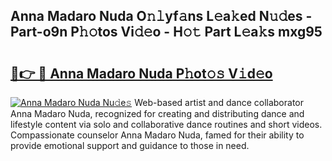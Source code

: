 ## Anna Madaro Nuda O𝚗𝚕yf𝚊ns L𝚎a𝚔ed N𝚞𝚍es - Part-o9n P𝚑𝚘tos Vi𝚍𝚎o - H𝚘𝚝 Part L𝚎a𝚔s mxg95

# <h2><a href="http://kf8l4up.oniu.top/?m=Anna+Madaro+Nuda">🔗👉 🔴 Anna Madaro Nuda P𝚑ot𝚘𝚜 V𝚒d𝚎o</a></h2>

[![Anna Madaro Nuda Nu𝚍e𝚜](https://i.imgur.com/0qMVB7G.gif)](http://kf8l4up.oniu.top/?m=Anna+Madaro+Nuda)
Web-based artist and dance collaborator Anna Madaro Nuda, recognized for creating and distributing dance and lifestyle content via solo and collaborative dance routines and short videos. Compassionate counselor Anna Madaro Nuda, famed for their ability to provide emotional support and guidance to those in need.  
